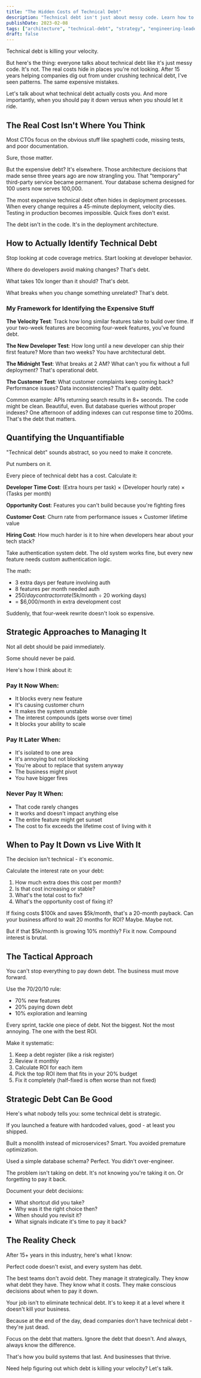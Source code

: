 ```yaml
---
title: "The Hidden Costs of Technical Debt"
description: "Technical debt isn't just about messy code. Learn how to identify, quantify, and strategically manage the real costs that can make or break your business."
publishDate: 2023-02-08
tags: ["architecture", "technical-debt", "strategy", "engineering-leadership"]
draft: false
---
```


Technical debt is killing your velocity.

But here's the thing: everyone talks about technical debt like it's just messy code. It's not. The real costs hide in places you're not looking. After 15 years helping companies dig out from under crushing technical debt, I've seen patterns. The same expensive mistakes.

Let's talk about what technical debt actually costs you. And more importantly, when you should pay it down versus when you should let it ride.

## The Real Cost Isn't Where You Think

Most CTOs focus on the obvious stuff like spaghetti code, missing tests, and poor documentation.

Sure, those matter.

But the expensive debt? It's elsewhere. Those architecture decisions that made sense three years ago are now strangling you. That "temporary" third-party service became permanent. Your database schema designed for 100 users now serves 100,000.

The most expensive technical debt often hides in deployment processes. When every change requires a 45-minute deployment, velocity dies. Testing in production becomes impossible. Quick fixes don't exist.

The debt isn't in the code. It's in the deployment architecture.

## How to Actually Identify Technical Debt

Stop looking at code coverage metrics. Start looking at developer behavior.

Where do developers avoid making changes? That's debt.

What takes 10x longer than it should? That's debt.

What breaks when you change something unrelated? That's debt.

### My Framework for Identifying the Expensive Stuff

**The Velocity Test**: Track how long similar features take to build over time. If your two-week features are becoming four-week features, you've found debt.

**The New Developer Test**: How long until a new developer can ship their first feature? More than two weeks? You have architectural debt.

**The Midnight Test**: What breaks at 2 AM? What can't you fix without a full deployment? That's operational debt.

**The Customer Test**: What customer complaints keep coming back? Performance issues? Data inconsistencies? That's quality debt.

Common example: APIs returning search results in 8+ seconds. The code might be clean. Beautiful, even. But database queries without proper indexes? One afternoon of adding indexes can cut response time to 200ms. That's the debt that matters.

## Quantifying the Unquantifiable

"Technical debt" sounds abstract, so you need to make it concrete.

Put numbers on it.

Every piece of technical debt has a cost. Calculate it:

**Developer Time Cost**: (Extra hours per task) × (Developer hourly rate) × (Tasks per month)

**Opportunity Cost**: Features you can't build because you're fighting fires

**Customer Cost**: Churn rate from performance issues × Customer lifetime value

**Hiring Cost**: How much harder is it to hire when developers hear about your tech stack?

Take authentication system debt. The old system works fine, but every new feature needs custom authentication logic. 

The math:
- 3 extra days per feature involving auth
- 8 features per month needed auth
- $250/day contractor rate ($5k/month ÷ 20 working days)
- = $6,000/month in extra development cost

Suddenly, that four-week rewrite doesn't look so expensive.

## Strategic Approaches to Managing It

Not all debt should be paid immediately.

Some should never be paid.

Here's how I think about it:

### Pay It Now When:
- It blocks every new feature
- It's causing customer churn
- It makes the system unstable
- The interest compounds (gets worse over time)
- It blocks your ability to scale

### Pay It Later When:
- It's isolated to one area
- It's annoying but not blocking
- You're about to replace that system anyway
- The business might pivot
- You have bigger fires

### Never Pay It When:
- That code rarely changes
- It works and doesn't impact anything else
- The entire feature might get sunset
- The cost to fix exceeds the lifetime cost of living with it

## When to Pay It Down vs Live With It

The decision isn't technical - it's economic.

Calculate the interest rate on your debt:
1. How much extra does this cost per month?
2. Is that cost increasing or stable?
3. What's the total cost to fix?
4. What's the opportunity cost of fixing it?

If fixing costs $100k and saves $5k/month, that's a 20-month payback. Can your business afford to wait 20 months for ROI? Maybe. Maybe not.

But if that $5k/month is growing 10% monthly? Fix it now. Compound interest is brutal.

## The Tactical Approach

You can't stop everything to pay down debt. The business must move forward.

Use the 70/20/10 rule:
- 70% new features
- 20% paying down debt
- 10% exploration and learning

Every sprint, tackle one piece of debt. Not the biggest. Not the most annoying. The one with the best ROI.

Make it systematic:
1. Keep a debt register (like a risk register)
2. Review it monthly
3. Calculate ROI for each item
4. Pick the top ROI item that fits in your 20% budget
5. Fix it completely (half-fixed is often worse than not fixed)

## Strategic Debt Can Be Good

Here's what nobody tells you: some technical debt is strategic.

If you launched a feature with hardcoded values, good - at least you shipped.

Built a monolith instead of microservices? Smart. You avoided premature optimization.

Used a simple database schema? Perfect. You didn't over-engineer.

The problem isn't taking on debt. It's not knowing you're taking it on. Or forgetting to pay it back.

Document your debt decisions:
- What shortcut did you take?
- Why was it the right choice then?
- When should you revisit it?
- What signals indicate it's time to pay it back?

## The Reality Check

After 15+ years in this industry, here's what I know:

Perfect code doesn't exist, and every system has debt.

The best teams don't avoid debt. They manage it strategically. They know what debt they have. They know what it costs. They make conscious decisions about when to pay it down.

Your job isn't to eliminate technical debt. It's to keep it at a level where it doesn't kill your business.

Because at the end of the day, dead companies don't have technical debt - they're just dead.

Focus on the debt that matters. Ignore the debt that doesn't. And always, always know the difference.

That's how you build systems that last. And businesses that thrive.

Need help figuring out which debt is killing your velocity? Let's talk.